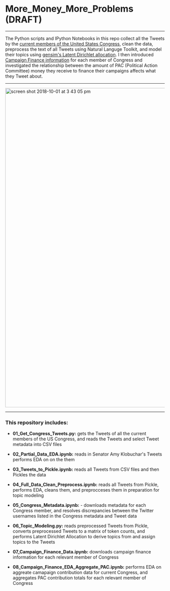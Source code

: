 # More_Money_More_Problems (DRAFT)
---

The Python scripts and IPython Notebooks in this repo collect all the Tweets by the [current members of the United States Congress](https://gwu-libraries.github.io/sfm-ui/posts/2017-05-23-congress-seed-list), clean the data, preprocess the text of all Tweets using Natural Languge Toolkit, and model their topics using [gensim's Latent Dirichlet allocation](https://radimrehurek.com/gensim/models/ldamodel.html). I then introduced [Campaign Finance information](https://www.opensecrets.org/api/admin/?function=user_api_use) for each member of Congress and investigated the relationship between the amount of PAC (Political Action Committee) money they receive to finance their campaigns affects what they Tweet about.

---

<img width="1007" alt="screen shot 2018-10-01 at 3 43 05 pm" src="https://user-images.githubusercontent.com/25728710/46312190-59f62200-c592-11e8-9aaf-c65d65c72646.png">

---
### This repository includes:


* __01_Get_Congress_Tweets.py:__ gets the Tweets of all the current members of the US Congress, and reads the Tweets and select Tweet metadata into CSV files

* __02_Partial_Data_EDA.ipynb:__ reads in Senator Amy Klobuchar's Tweets performs EDA on on the them

* __03_Tweets_to_Pickle.ipynb:__ reads all Tweets from CSV files and then Pickles the data

* __04_Full_Data_Clean_Preprocess.ipynb:__ reads all Tweets from Pickle, performs EDA, cleans them, and preprocceses them in preparation for topic modeling

* __05_Congress_Metadata.ipynb:__ - downloads metadata for each Congress member, and resolves discrepancies between the Twitter usernames listed in the Congress metadata and Tweet data

* __06_Topic_Modeling.py:__ reads preprocessed Tweets from Pickle, converts preprocessed Tweets to a matrix of token counts, and performs Latent Dirichlet Allocation to derive topics from and assign topics to the Tweets

* __07_Campaign_Finance_Data.ipynb:__ downloads campaign finance information for each relevant member of Congress

* __08_Campaign_Finance_EDA_Aggregate_PAC.ipynb:__ performs EDA on aggreate camapaign contribution data for current Congress, and aggregates PAC contribution totals for each relevant member of Congress
